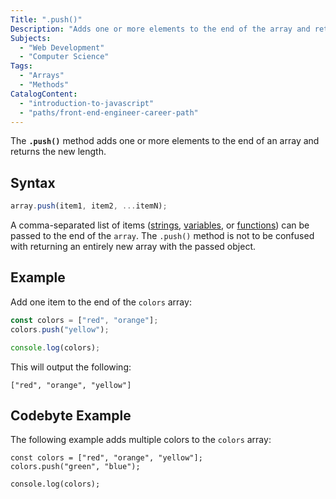 ```yaml
---
Title: ".push()"
Description: "Adds one or more elements to the end of the array and returns the new length."
Subjects:
  - "Web Development"
  - "Computer Science"
Tags:
  - "Arrays"
  - "Methods"
CatalogContent:
  - "introduction-to-javascript"
  - "paths/front-end-engineer-career-path"
---
```


The **`.push()`** method adds one or more elements to the end of an array and returns the new length.

## Syntax

```js
array.push(item1, item2, ...itemN);
```

A comma-separated list of items ([strings](https://www.codecademy.com/resources/docs/javascript/strings), [variables](https://www.codecademy.com/resources/docs/javascript/variables), or [functions](https://www.codecademy.com/resources/docs/javascript/functions)) can be passed to the end of the `array`. The `.push()` method is not to be confused with returning an entirely new array with the passed object.

## Example

Add one item to the end of the `colors` array:

```js
const colors = ["red", "orange"];
colors.push("yellow");

console.log(colors);
```

This will output the following:

```shell
["red", "orange", "yellow"]
```

## Codebyte Example

The following example adds multiple colors to the `colors` array:

```codebyte/javascript
const colors = ["red", "orange", "yellow"];
colors.push("green", "blue");

console.log(colors);
```
